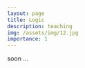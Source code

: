 ```yaml
---
layout: page
title: Logic
description: teaching
img: /assets/img/12.jpg
importance: 1
---
```


soon ...